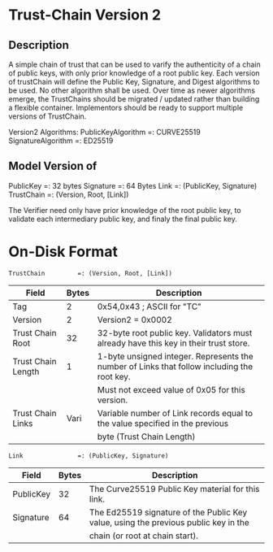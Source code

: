 Trust-Chain Version 2
=====================

Description
-----------
A simple chain of trust that can be used to varify the authenticity of a chain of public keys, with only prior knowledge of a root public key.
Each version of trustChain will define the Public Key, Signature, and Digest algorithms to be used. No other algorithm shall be used.
Over time as newer algorithms emerge, the TrustChains should be migrated / updated rather than building a flexible container. 
Implementors should be ready to support multiple versions of TrustChain.

Version2 Algorithms:
    PublicKeyAlgorithm =: CURVE25519 
    SignatureAlgorithm =: ED25519


Model Version of
-----

PublicKey  =: 32 bytes 
Signature  =: 64 Bytes 
Link       =: (PublicKey, Signature)
TrustChain =: (Version, Root, [Link]) 

The Verifier need only have prior knowledge of the root public key, to validate each intermediary public key, 
and finaly the final public key.  

On-Disk Format
==============

`TrustChain         =: (Version, Root, [Link])` 

| Field              | Bytes | Description
| ------------------ | ----- | -------------------------------------------------------------------------------------------- |
| Tag                | 2     | 0x54,0x43 ; ASCII for "TC"                                                                   |
| Version            | 2     | Version2 = 0x0002                                                                            |
| Trust Chain Root   | 32    | 32-byte root public key. Validators must already have this key in their trust store.         |
| Trust Chain Length | 1     | 1-byte unsigned integer. Represents the number of Links that follow including the root key.  |
|                    |       | Must not exceed value of 0x05 for this version.                                              |
| Trust Chain Links  | Vari  | Variable number of Link records equal to the value specified in the previous                 | 
|                    |       | byte (Trust Chain Length)                                                                    | 

`Link               =: (PublicKey, Signature)`

| Field              | Bytes | Description
| ------------------ | ----- | -------------------------------------------------------------------------------------------- |
| PublicKey          | 32    | The Curve25519 Public Key material for this link.                                            |
| Signature          | 64    | The Ed25519 signature of the Public Key value, using the previous public key in the          |
|                    |       | chain (or root at chain start).                                                              |

